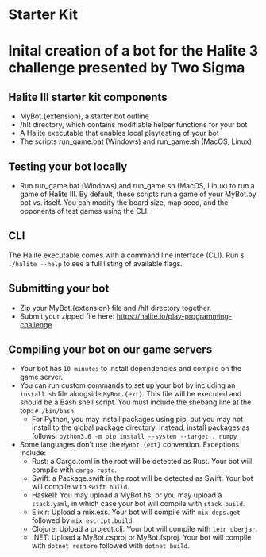 # Starter Kit
# Inital creation of a bot for the Halite 3 challenge presented by Two Sigma

## Halite III starter kit components
* MyBot.{extension}, a starter bot outline
* /hlt directory, which contains modifiable helper functions for your bot
* A Halite executable that enables local playtesting of your bot
* The scripts run_game.bat (Windows) and run_game.sh (MacOS, Linux)

## Testing your bot locally
* Run run_game.bat (Windows) and run_game.sh (MacOS, Linux) to run a game of Halite III. By default, these scripts run a game of your MyBot.py bot vs. itself.  You can modify the board size, map seed, and the opponents of test games using the CLI.

## CLI
The Halite executable comes with a command line interface (CLI). Run `$ ./halite --help` to see a full listing of available flags.

## Submitting your bot
* Zip your MyBot.{extension} file and /hlt directory together.
* Submit your zipped file here: https://halite.io/play-programming-challenge

## Compiling your bot on our game servers
* Your bot has `10 minutes` to install dependencies and compile on the game server.
* You can run custom commands to set up your bot by including an `install.sh` file alongside `MyBot.{ext}`. This file will be executed and should be a Bash shell script. You must include the shebang line at the top: `#!/bin/bash`.
  * For Python, you may install packages using pip, but you may not install to the global package directory. Instead, install packages as follows: `python3.6 -m pip install --system --target . numpy`
* Some languages don't use the `MyBot.{ext}` convention. Exceptions include:
  * Rust: a Cargo.toml in the root will be detected as Rust. Your bot will compile with `cargo rustc`.
  * Swift: a Package.swift in the root will be detected as Swift. Your bot will compile with `swift build`.
  * Haskell: You may upload a MyBot.hs, or you may upload a `stack.yaml`, in which case your bot will compile with `stack build`.
  * Elixir: Upload a mix.exs. Your bot will compile with `mix deps.get` followed by `mix escript.build`.
  * Clojure: Upload a project.clj. Your bot will compile with `lein uberjar`.
  * .NET: Upload a MyBot.csproj or MyBot.fsproj. Your bot will compile with `dotnet restore` followed with `dotnet build`.
